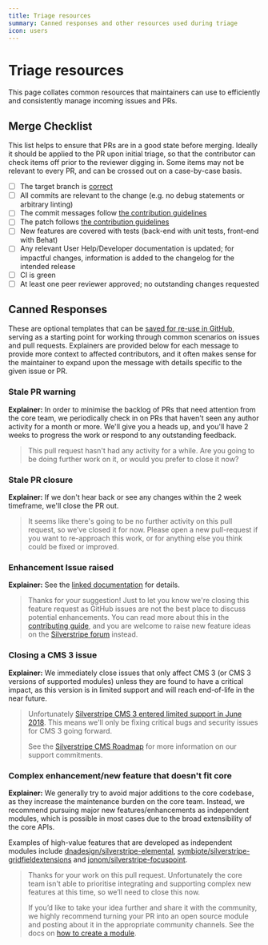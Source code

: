 ```yaml
---
title: Triage resources
summary: Canned responses and other resources used during triage
icon: users
---
```


# Triage resources

This page collates common resources that maintainers can use to efficiently and consistently manage incoming issues and PRs.

## Merge Checklist

This list helps to ensure that PRs are in a good state before merging. Ideally it should be applied to the PR upon initial triage, so that the contributor can check items off prior to the reviewer digging in. Some items may not be relevant to every PR, and can be crossed out on a case-by-case basis.

* [ ] The target branch is [correct](https://docs.silverstripe.org/en/4/contributing/code/#picking-the-right-version)
* [ ] All commits are relevant to the change (e.g. no debug statements or arbitrary linting)
* [ ] The commit messages follow [the contribution guidelines](https://docs.silverstripe.org/en/4/contributing/code/#commit-messages)
* [ ] The patch follows [the contribution guidelines](https://docs.silverstripe.org/en/4/contributing/code/)
* [ ] New features are covered with tests (back-end with unit tests, front-end with Behat)
* [ ] Any relevant User Help/Developer documentation is updated; for impactful changes, information is added to the changelog for the intended release
* [ ] CI is green
* [ ] At least one peer reviewer approved; no outstanding changes requested

## Canned Responses

These are optional templates that can be [saved for re-use in GitHub](https://docs.github.com/en/github/writing-on-github/working-with-saved-replies), serving as a starting point for working through common scenarios on issues and pull requests. Explainers are provided below for each message to provide more context to affected contributors, and it often makes sense for the maintainer to expand upon the message with details specific to the given issue or PR.

### Stale PR warning

**Explainer:** In order to minimise the backlog of PRs that need attention from the core team, we periodically check in on PRs that haven't seen any author activity for a month or more. We'll give you a heads up, and you'll have 2 weeks to progress the work or respond to any outstanding feedback.

> This pull request hasn't had any activity for a while. Are you going to be doing further work on it, or would you prefer to close it now?

### Stale PR closure

**Explainer:** If we don't hear back or see any changes within the 2 week timeframe, we'll close the PR out.

> It seems like there's going to be no further activity on this pull request, so we’ve closed it for now. Please open a new pull-request if you want to re-approach this work, or for anything else you think could be fixed or improved.

### Enhancement Issue raised

**Explainer:** See the [linked documentation](https://docs.silverstripe.org/en/4/contributing/issues_and_bugs/#feature-requests) for details.

> Thanks for your suggestion! Just to let you know we're closing this feature request as GitHub issues are not the best place to discuss potential enhancements. You can read more about this in the [contributing guide](https://docs.silverstripe.org/en/4/contributing/issues_and_bugs/#feature-requests), and you are welcome to raise new feature ideas on the [Silverstripe forum](https://forum.silverstripe.org/c/feature-ideas) instead.

### Closing a CMS 3 issue

**Explainer:** We immediately close issues that only affect CMS 3 (or CMS 3 versions of supported modules) unless they are found to have a critical impact, as this version is in limited support and will reach end-of-life in the near future.

> Unfortunately [Silverstripe CMS 3 entered limited support in June 2018](https://www.silverstripe.org/blog/update-on-silverstripe-5-x/). This means we'll only be fixing critical bugs and security issues for CMS 3 going forward.
>
> See the [Silverstripe CMS Roadmap](https://www.silverstripe.org/software/roadmap/) for more information on our support commitments.

### Complex enhancement/new feature that doesn't fit core

**Explainer:** We generally try to avoid major additions to the core codebase, as they increase the maintenance burden on the core team. Instead, we recommend pursuing major new features/enhancements as independent modules, which is possible in most cases due to the broad extensibility of the core APIs.

Examples of high-value features that are developed as independent modules include [dnadesign/silverstripe-elemental](https://github.com/dnadesign/silverstripe-elemental), [symbiote/silverstripe-gridfieldextensions](https://github.com/symbiote/silverstripe-gridfieldextensions) and [jonom/silverstripe-focuspoint](https://github.com/jonom/silverstripe-focuspoint).

> Thanks for your work on this pull request. Unfortunately the core team isn't able to prioritise integrating and supporting complex new features at this time, so we’ll need to close this now.
>
> If you’d like to take your idea further and share it with the community, we highly recommend turning your PR into an open source module and posting about it in the appropriate community channels. See the docs on [how to create a module](https://docs.silverstripe.org/en/4/developer_guides/extending/modules/#create).
